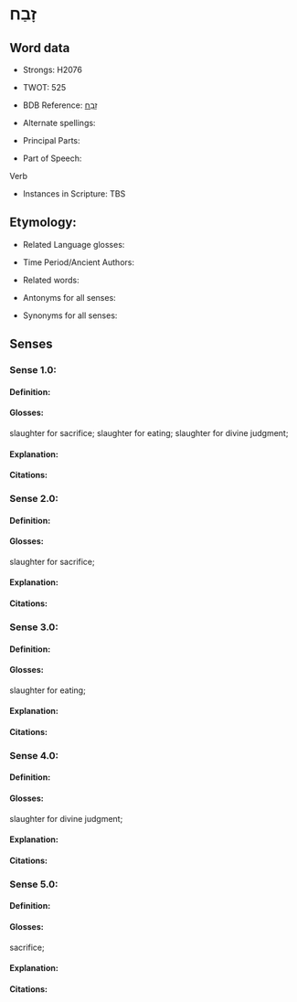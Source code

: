 # זָבַח

<!-- Status: S2="NeedsEdits" -->
<!-- Lexica used for edits:   -->

## Word data

* Strongs: H2076

* TWOT: 525

* BDB Reference: [זָבַח](rc://en/bdb/dict/g.ae.aa)

* Alternate spellings:

* Principal Parts:

* Part of Speech:

Verb

* Instances in Scripture: TBS

## Etymology:

* Related Language glosses:

* Time Period/Ancient Authors:

* Related words:

* Antonyms for all senses:

* Synonyms for all senses:

## Senses

### Sense 1.0:

#### Definition:

#### Glosses:

slaughter for sacrifice; slaughter for eating; slaughter for divine judgment; 

#### Explanation:

#### Citations:



### Sense 2.0:

#### Definition:

#### Glosses:

slaughter for sacrifice; 

#### Explanation:

#### Citations:



### Sense 3.0:

#### Definition:

#### Glosses:

slaughter for eating; 

#### Explanation:

#### Citations:



### Sense 4.0:

#### Definition:

#### Glosses:

slaughter for divine judgment; 

#### Explanation:

#### Citations:



### Sense 5.0:

#### Definition:

#### Glosses:

sacrifice; 

#### Explanation:

#### Citations:



